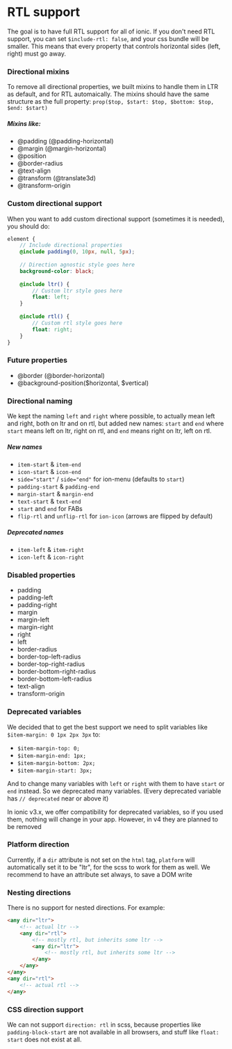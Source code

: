# RTL support
The goal is to have full RTL support for all of ionic.
If you don't need RTL support, you can set `$include-rtl: false`, and your css bundle will be smaller.
This means that every property that controls horizontal sides (left, right) must go away.

### Directional mixins
To remove all directional properties, we built mixins to handle them in LTR as default, and for RTL automaically.
The mixins should have the same structure as the full property:
`prop($top, $start: $top, $bottom: $top, $end: $start)`

##### Mixins like:
- @padding (@padding-horizontal)
- @margin (@margin-horizontal)
- @position
- @border-radius
- @text-align
- @transform (@translate3d)
- @transform-origin

### Custom directional support
When you want to add custom directional support (sometimes it is needed), you should do:
```scss
element {
    // Include directional properties
    @include padding(0, 10px, null, 5px);
    
    // Direction agnostic style goes here
    background-color: black;
    
    @include ltr() {
        // Custom ltr style goes here
        float: left;
    }
    
    @include rtl() {
        // Custom rtl style goes here
        float: right;
    }
}
```

### Future properties
- @border (@border-horizontal)
- @background-position($horizontal, $vertical)

### Directional naming
We kept the naming `left` and `right` where possible, to actually mean left and right, both on ltr and on rtl, but added new names: `start` and `end` where `start` means left on ltr, right on rtl, and `end` means right on ltr, left on rtl.

##### New names
- `item-start` & `item-end`
- `icon-start` & `icon-end`
- `side="start"` / `side="end"` for ion-menu (defaults to `start`)
- `padding-start` & `padding-end`
- `margin-start` & `margin-end`
- `text-start` & `text-end`
- `start` and `end` for FABs
- `flip-rtl` and `unflip-rtl` for `ion-icon` (arrows are flipped by default)

##### Deprecated names
- `item-left` & `item-right`
- `icon-left` & `icon-right`

### Disabled properties
- padding
- padding-left
- padding-right
- margin
- margin-left
- margin-right
- right
- left
- border-radius
- border-top-left-radius
- border-top-right-radius
- border-bottom-right-radius
- border-bottom-left-radius
- text-align
- transform-origin

### Deprecated variables
We decided that to get the best support we need to split variables like `$item-margin: 0 1px 2px 3px` to:
- `$item-margin-top: 0;`
- `$item-margin-end: 1px;`
- `$item-margin-bottom: 2px;`
- `$item-margin-start: 3px;`

And to change many variables with `left` or `right` with them to have `start` or `end` instead.
So we deprecated many variables. (Every deprecated variable has `// deprecated` near or above it)

In ionic v3.x, we offer compatibility for deprecated variables, so if you used them, nothing will change in your app. However, in v4 they are planned to be removed

### Platform direction
Currently, if a `dir` attribute is not set on the `html` tag, `platform` will automatically set it to be "ltr", for the scss to work for them as well. We recommend to have an attribute set always, to save a DOM write

### Nesting directions
There is no support for nested directions.
For example:
```html
<any dir="ltr">
    <!-- actual ltr -->
    <any dir="rtl">
        <!-- mostly rtl, but inherits some ltr -->
        <any dir="ltr">
            <!-- mostly rtl, but inherits some ltr -->
        </any>
    </any>
</any>
<any dir="rtl">
    <!-- actual rtl -->
</any>
```

### CSS direction support
We can not support `direction: rtl` in scss, because properties like `padding-block-start` are not available in all browsers, and stuff like `float: start` does not exist at all.